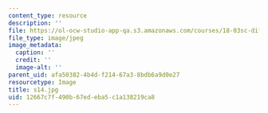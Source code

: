 ```yaml
---
content_type: resource
description: ''
file: https://ol-ocw-studio-app-qa.s3.amazonaws.com/courses/18-03sc-differential-equations-fall-2011/12667c7f490b67edeba5c1a138219ca8_s14.jpg
file_type: image/jpeg
image_metadata:
  caption: ''
  credit: ''
  image-alt: ''
parent_uid: afa50382-4b4d-f214-67a3-8bdb6a9d0e27
resourcetype: Image
title: s14.jpg
uid: 12667c7f-490b-67ed-eba5-c1a138219ca8
---
```

